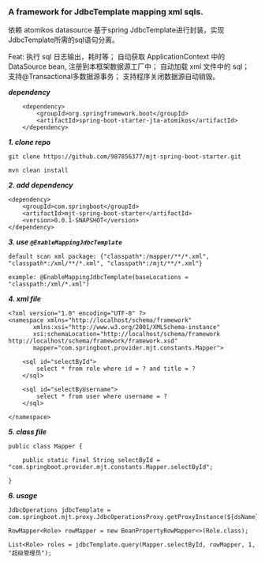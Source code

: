 ### A framework for JdbcTemplate mapping xml sqls.
依赖 atomikos datasource 基于spring JdbcTemplate进行封装，实现 JdbcTemplate所需的sql语句分离。

Feat: 
执行 sql 日志输出，耗时等；
自动获取 ApplicationContext 中的 DataSource bean, 注册到本框架数据源工厂中；
自动加载 xml 文件中的 sql；
支持@Transactional多数据源事务；
支持程序关闭数据源自动销毁。

_**dependency**_

        <dependency>
            <groupId>org.springframework.boot</groupId>
            <artifactId>spring-boot-starter-jta-atomikos</artifactId>
        </dependency>

_**1. clone repo**_

    git clone https://github.com/987856377/mjt-spring-boot-starter.git
    
    mvn clean install

_**2. add dependency**_

    <dependency>
        <groupId>com.springboot</groupId>
        <artifactId>mjt-spring-boot-starter</artifactId>
        <version>0.0.1-SNAPSHOT</version>
    </dependency>

_**3. use `@EnableMappingJdbcTemplate`**_

    default scan xml package: {"classpath*:/mapper/**/*.xml", "classpath*:/xml/**/*.xml", "classpath*:/mjt/**/*.xml"}
   
    example: @EnableMappingJdbcTemplate(baseLocations = "classpath:/xml/*.xml")

_**4. xml file**_
    
    <?xml version="1.0" encoding="UTF-8" ?>
    <namespace xmlns="http://localhost/schema/framework"
           xmlns:xsi="http://www.w3.org/2001/XMLSchema-instance"
           xsi:schemaLocation="http://localhost/schema/framework http://localhost/schema/framework/framework.xsd"
           mapper="com.springboot.provider.mjt.constants.Mapper">
    
        <sql id="selectById">
            select * from role where id = ? and title = ?
        </sql>
    
        <sql id="selectByUsername">
            select * from user where username = ?
        </sql>

    </namespace>


_**5. class file**_
    
    public class Mapper {

        public static final String selectById = "com.springboot.provider.mjt.constants.Mapper.selectById";

    }

_**6. usage**_

    JdbcOperations jdbcTemplate = com.springboot.mjt.proxy.JdbcOperationsProxy.getProxyInstance(${dsName});
    
    RowMapper<Role> rowMapper = new BeanPropertyRowMapper<>(Role.class);
    
    List<Role> roles = jdbcTemplate.query(Mapper.selectById, rowMapper, 1, "超级管理员");
